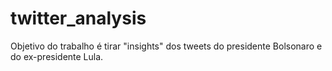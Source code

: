 # twitter_analysis

Objetivo do trabalho é tirar "insights" dos tweets do presidente Bolsonaro e do ex-presidente Lula.
